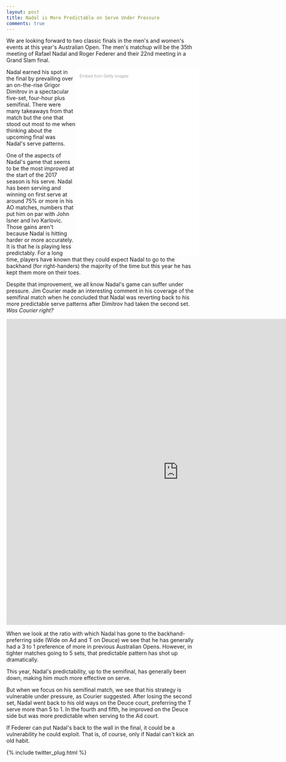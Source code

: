 ```yaml
---
layout: post
title: Nadal is More Predictable on Serve Under Pressure
comments: true
---
```



We are looking forward to two classic finals in the men's and women's events at this year's Australian Open. The men's matchup will be the 35th meeting of Rafael Nadal and Roger Federer and their 22nd meeting in a Grand Slam final. 

<div class="getty embed image" style="background-color:#fff;display:inline-block;font-family:'Helvetica Neue',Helvetica,Arial,sans-serif;color:#a7a7a7;font-size:11px;width:60%;max-width:396px;float:right;padding:2%;"><div style="padding:0;margin:0;text-align:left;"><a href="http://www.gettyimages.com/detail/632837584" target="_blank" style="color:#a7a7a7;text-decoration:none;font-weight:normal !important;border:none;display:inline-block;">Embed from Getty Images</a></div><div style="overflow:hidden;position:relative;height:0;padding:150.000000% 0 0 0;width:100%;"><iframe src="//embed.gettyimages.com/embed/632837584?et=4KoQWuriR4lpbqnP67Jing&viewMoreLink=on&sig=M2DV3mUvk0ZSAkMv5epypEWnKTBbOIuLT7soZwJqFpk=&caption=true" width="396" height="594" scrolling="no" frameborder="0" style="display:inline-block;position:absolute;top:0;left:0;width:100%;height:100%;margin:0;"></iframe></div><p style="margin:0;"></p></div>

Nadal earned his spot in the final by prevailing over an on-the-rise Grigor Dimitrov in a spectacular five-set, four-hour plus semifinal. There were many takeaways from that match but the one that stood out most to me when thinking about the upcoming final was Nadal's serve patterns. 

One of the aspects of Nadal's game that seems to be the most improved at the start of the 2017 season is his serve. Nadal has been serving and winning on first serve at around 75% or more in his AO matches, numbers that put him on par with John Isner and Ivo Karlovic. Those gains aren't because Nadal is hitting harder or more accurately. It is that he is playing less predictably. For a long time, players have known that they could expect Nadal to go to the backhand (for right-handers) the majority of the time but this year he has kept them more on their toes.

Despite that improvement, we all know Nadal's game can suffer under pressure. Jim Courier made an interesting comment in his coverage of the semifinal match when he concluded that Nadal was reverting back to his more predictable serve patterns after Dimitrov had taken the second set. _Was Courier right?_

<iframe width="900" height="800" frameborder="0" scrolling="no" src="https://plot.ly/~on-the-t/1105.embed"></iframe>

When we look at the ratio with which Nadal has gone to the backhand-preferring side (Wide on Ad and T on Deuce) we see that he has generally had a 3 to 1 preference of more in previous Australian Opens. However, in tighter matches going to 5 sets, that predictable pattern has shot up dramatically. 

This year, Nadal's predictability, up to the semifinal, has generally been down, making him much more effective on serve.

But when we focus on his semifinal match, we see that his strategy is vulnerable under pressure, as Courier suggested. After losing the second set, Nadal went back to his old ways on the Deuce court, preferring the T serve more than 5 to 1. In the fourth and fifth, he improved on the Deuce side but was more predictable when serving to the Ad court.

If Federer can put Nadal's back to the wall in the final, it could be a vulnerability he could exploit. That is, of course, only if Nadal can't kick an old habit. 


{% include twitter_plug.html %}
